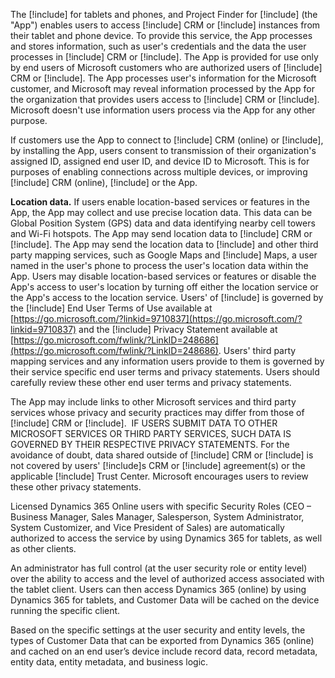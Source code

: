 The [!include[](../includes/pn-dynamics-crm.md)] for tablets and phones, and Project Finder for [!include[](../includes/pn-project-finder-dyn-365.md)] (the "App") enables users to access [!include[](../includes/pn-microsoft-dynamics.md)] CRM or [!include[](../includes/pn-dynamics-crm.md)] instances from their tablet and phone device. To provide this service, the App processes and stores information, such as user's credentials and the data the user processes in [!include[](../includes/pn-microsoft-dynamics.md)] CRM or [!include[](../includes/pn-dynamics-crm.md)]. The App is provided for use only by end users of Microsoft customers who are authorized users of [!include[](../includes/pn-microsoft-dynamics.md)] CRM or [!include[](../includes/pn-dynamics-crm.md)]. The App processes user's information for the Microsoft customer, and Microsoft may reveal information processed by the App for the organization that provides users access to [!include[](../includes/pn-microsoft-dynamics.md)] CRM or [!include[](../includes/pn-dynamics-crm.md)]. Microsoft doesn't use information users process via the App for any other purpose.  

If customers use the App to connect to [!include[](../includes/pn-microsoft-dynamics.md)] CRM (online) or [!include[](../includes/pn-crm-online.md)], by installing the App, users consent to transmission of their organization's assigned ID, assigned end user ID, and device ID to Microsoft. This is for purposes of enabling connections across multiple devices, or improving [!include[](../includes/pn-microsoft-dynamics.md)] CRM (online), [!include[](../includes/pn-crm-online.md)] or the App.  

**Location data.** If users enable location-based services or features in the App, the App may collect and use precise location data. This data can be Global Position System (GPS) data and data identifying nearby cell towers and Wi-Fi hotspots. The App may send location data to [!include[](../includes/pn-microsoft-dynamics.md)] CRM or [!include[](../includes/pn-dynamics-crm.md)]. The App may send the location data to [!include[](../includes/pn-bing-maps.md)] and other third party mapping services, such as Google Maps and [!include[](../includes/tn-apple.md)] Maps, a user named in the user's phone to process the user's location data within the App. Users may disable location-based services or features or disable the App's access to user's location by turning off either the location service or the App's access to the location service. Users' of [!include[](../includes/pn-bing-maps.md)] is governed by the [!include[](../includes/pn-bing-maps.md)] End User Terms of Use available at [https://go.microsoft.com/?linkid=9710837](https://go.microsoft.com/?linkid=9710837) and the [!include[](../includes/pn-bing-maps.md)] Privacy Statement available at [https://go.microsoft.com/fwlink/?LinkID=248686](https://go.microsoft.com/fwlink/?LinkID=248686). Users' third party mapping services and any information users provide to them is governed by their service specific end user terms and privacy statements. Users should carefully review these other end user terms and privacy statements.

The App may include links to other Microsoft services and third party services whose privacy and security practices may differ from those of [!include[](../includes/pn-microsoft-dynamics.md)] CRM or [!include[](../includes/pn-dynamics-crm.md)].  IF USERS SUBMIT DATA TO OTHER MICROSOFT SERVICES OR THIRD PARTY SERVICES, SUCH DATA IS GOVERNED BY THEIR RESPECTIVE PRIVACY STATEMENTS. For the avoidance of doubt, data shared outside of [!include[](../includes/pn-microsoft-dynamics.md)] CRM or [!include[](../includes/pn-dynamics-crm.md)] is not covered by users' [!include[](../includes/pn-microsoft-dynamics.md)]s CRM or [!include[](../includes/pn-dynamics-crm.md)] agreement(s) or the applicable [!include[](../includes/pn-microsoft-dynamics.md)] Trust Center. Microsoft encourages users to review these other privacy statements.

Licensed Dynamics 365 Online users with specific Security Roles (CEO – Business Manager, Sales Manager, Salesperson, System Administrator, System Customizer, and Vice President of Sales) are automatically authorized to access the service by using Dynamics 365 for tablets, as well as other clients.  
  
An administrator has full control (at the user security role or entity level) over the ability to access and the level of authorized access associated with the tablet client. Users can then access Dynamics 365 (online) by using Dynamics 365 for tablets, and Customer Data will be cached on the device running the specific client.  
  
Based on the specific settings at the user security and entity levels, the types of Customer Data that can be exported from Dynamics 365 (online) and cached on an end user’s device include record data, record metadata, entity data, entity metadata, and business logic.